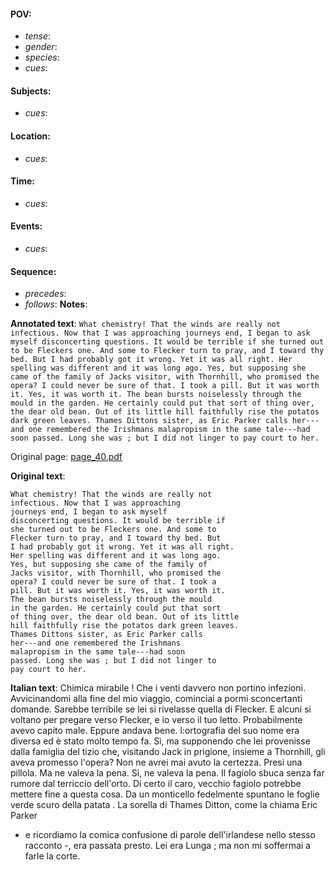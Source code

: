 #### POV: 
  - *tense*:
  - *gender*:
  - *species*:
  - *cues*:
#### Subjects:
  - *cues*:
#### Location:
  - *cues*:
#### Time:
  - *cues*:
#### Events:
  - *cues*:
#### Sequence:
  - *precedes*: 
  - *follows*:
**Notes**:


**Annotated text**:
`What chemistry! That the winds are really not infectious. Now that I was approaching journeys end, I began to ask myself disconcerting questions. It would be terrible if she turned out to be Fleckers one. And some to Flecker turn to pray, and I toward thy bed. But I had probably got it wrong. Yet it was all right. Her spelling was different and it was long ago. Yes, but supposing she came of the family of Jacks visitor, with Thornhill, who promised the opera? I could never be sure of that. I took a pill. But it was worth it. Yes, it was worth it. The bean bursts noiselessly through the mould in the garden. He certainly could put that sort of thing over, the dear old bean. Out of its little hill faithfully rise the potatos dark green leaves. Thames Dittons sister, as Eric Parker calls her---and one remembered the Irishmans malapropism in the same tale---had soon passed. Long she was ; but I did not linger to pay court to her.`


Original page:
[page_40.pdf](https://github.com/vigji/cainjb/blob/main/source_material/pages/page_40.pdf)

**Original text**:
```
What chemistry! That the winds are really not 
infectious. Now that I was approaching 
journeys end, I began to ask myself 
disconcerting questions. It would be terrible if 
she turned out to be Fleckers one. And some to 
Flecker turn to pray, and I toward thy bed. But 
I had probably got it wrong. Yet it was all right. 
Her spelling was different and it was long ago. 
Yes, but supposing she came of the family of 
Jacks visitor, with Thornhill, who promised the 
opera? I could never be sure of that. I took a 
pill. But it was worth it. Yes, it was worth it. 
The bean bursts noiselessly through the mould 
in the garden. He certainly could put that sort 
of thing over, the dear old bean. Out of its little 
hill faithfully rise the potatos dark green leaves. 
Thames Dittons sister, as Eric Parker calls 
her---and one remembered the Irishmans 
malapropism in the same tale---had soon 
passed. Long she was ; but I did not linger to 
pay court to her. 
```


**Italian text**:
Chimica mirabile ! Che i venti davvero non portino
infezioni. Avvicinandomi alla fine del mio viaggio,
cominciai a pormi sconcertanti domande. Sarebbe
terribile se lei si rivelasse quella di Flecker. E alcuni
si voltano per pregare verso Flecker, e io verso il tuo
letto. Probabilmente avevo capito male. Eppure andava
bene. l:ortografia del suo nome era diversa ed è
stato molto tempo fa. Sì, ma supponendo che lei provenisse
dalla famiglia del tizio che, visitando Jack in
prigione, insieme a Thornhill, gli aveva promesso l'opera?
Non ne avrei mai avuto la certezza. Presi una
pillola. Ma ne valeva la pena. Sì, ne valeva la pena. Il
fagiolo sbuca senza far rumore dal terriccio dell'orto.
Di certo il caro, vecchio fagiolo potrebbe mettere
fine a questa cosa. Da un monticello fedelmente
spuntano le foglie verde scuro della patata . La sorella
di Thames Ditton, come la chiama Eric Parker
- e ricordiamo la comica confusione di parole dell'irlandese
nello stesso racconto -, era passata presto.
Lei era Lunga ; ma non mi soffermai a farle la corte.

